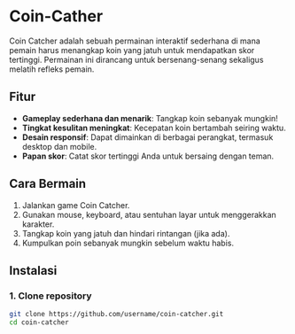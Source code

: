 # Coin-Cather

Coin Catcher adalah sebuah permainan interaktif sederhana di mana pemain harus menangkap koin yang jatuh untuk mendapatkan skor tertinggi. Permainan ini dirancang untuk bersenang-senang sekaligus melatih refleks pemain.

## Fitur
- **Gameplay sederhana dan menarik**: Tangkap koin sebanyak mungkin!
- **Tingkat kesulitan meningkat**: Kecepatan koin bertambah seiring waktu.
- **Desain responsif**: Dapat dimainkan di berbagai perangkat, termasuk desktop dan mobile.
- **Papan skor**: Catat skor tertinggi Anda untuk bersaing dengan teman.

## Cara Bermain
1. Jalankan game Coin Catcher.
2. Gunakan mouse, keyboard, atau sentuhan layar untuk menggerakkan karakter.
3. Tangkap koin yang jatuh dan hindari rintangan (jika ada).
4. Kumpulkan poin sebanyak mungkin sebelum waktu habis.

## Instalasi
### 1. Clone repository
```bash
git clone https://github.com/username/coin-catcher.git
cd coin-catcher
